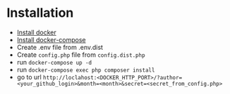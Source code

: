 # Installation
- [Install docker](https://docs.docker.com/engine/install/)
- [Install docker-compose](https://docs.docker.com/compose/install/)
- Create .env file from .env.dist
- Create `config.php` file from `config.dist.php`
- run `docker-compose up -d`
- run `docker-compose exec php composer install`
- go to url `http://loclahost:<DOCKER_HTTP_PORT>/?author=<your_github_login>&month=<month>&secret=<secret_from_config.php>`
